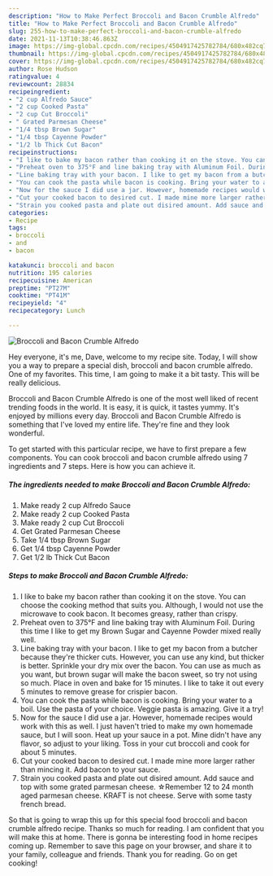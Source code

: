 ```yaml
---
description: "How to Make Perfect Broccoli and Bacon Crumble Alfredo"
title: "How to Make Perfect Broccoli and Bacon Crumble Alfredo"
slug: 255-how-to-make-perfect-broccoli-and-bacon-crumble-alfredo
date: 2021-11-13T10:38:46.863Z
image: https://img-global.cpcdn.com/recipes/4504917425782784/680x482cq70/broccoli-and-bacon-crumble-alfredo-recipe-main-photo.jpg
thumbnail: https://img-global.cpcdn.com/recipes/4504917425782784/680x482cq70/broccoli-and-bacon-crumble-alfredo-recipe-main-photo.jpg
cover: https://img-global.cpcdn.com/recipes/4504917425782784/680x482cq70/broccoli-and-bacon-crumble-alfredo-recipe-main-photo.jpg
author: Rose Hudson
ratingvalue: 4
reviewcount: 28834
recipeingredient:
- "2 cup Alfredo Sauce"
- "2 cup Cooked Pasta"
- "2 cup Cut Broccoli"
- " Grated Parmesan Cheese"
- "1/4 tbsp Brown Sugar"
- "1/4 tbsp Cayenne Powder"
- "1/2 lb Thick Cut Bacon"
recipeinstructions:
- "I like to bake my bacon rather than cooking it on the stove. You can choose the cooking method that suits you. Although, I would not use the microwave to cook bacon. It becomes greasy, rather than crispy."
- "Preheat oven to 375°F and line baking tray with Aluminum Foil. During this time I like to get my Brown Sugar and Cayenne Powder mixed really well."
- "Line baking tray with your bacon. I like to get my bacon from a butcher because they&#39;re thicker cuts. However, you can use any kind, but thicker is better. Sprinkle your dry mix over the bacon. You can use as much as you want, but brown sugar will make the bacon sweet, so try not using so much. Place in oven and bake for 15 minutes. I like to take it out every 5 minutes to remove grease for crispier bacon."
- "You can cook the pasta while bacon is cooking. Bring your water to a boil. Use the pasta of your choice. Veggie pasta is amazing. Give it a try!"
- "Now for the sauce I did use a jar. However, homemade recipes would work with this as well. I just haven&#39;t tried to make my own homemade sauce, but I will soon. Heat up your sauce in a pot. Mine didn&#39;t have any flavor, so adjust to your liking. Toss in your cut broccoli and cook for about 5 minutes."
- "Cut your cooked bacon to desired cut. I made mine more larger rather than mincing it. Add bacon to your sauce."
- "Strain you cooked pasta and plate out disired amount. Add sauce and top with some grated parmesan cheese. ☆Remember 12 to 24 month aged parmesan cheese. KRAFT is not cheese. Serve with some tasty french bread."
categories:
- Recipe
tags:
- broccoli
- and
- bacon

katakunci: broccoli and bacon 
nutrition: 195 calories
recipecuisine: American
preptime: "PT27M"
cooktime: "PT41M"
recipeyield: "4"
recipecategory: Lunch

---
```



![Broccoli and Bacon Crumble Alfredo](https://img-global.cpcdn.com/recipes/4504917425782784/680x482cq70/broccoli-and-bacon-crumble-alfredo-recipe-main-photo.jpg)

Hey everyone, it's me, Dave, welcome to my recipe site. Today, I will show you a way to prepare a special dish, broccoli and bacon crumble alfredo. One of my favorites. This time, I am going to make it a bit tasty. This will be really delicious.

Broccoli and Bacon Crumble Alfredo is one of the most well liked of recent trending foods in the world. It is easy, it is quick, it tastes yummy. It's enjoyed by millions every day. Broccoli and Bacon Crumble Alfredo is something that I've loved my entire life. They're fine and they look wonderful.




To get started with this particular recipe, we have to first prepare a few components. You can cook broccoli and bacon crumble alfredo using 7 ingredients and 7 steps. Here is how you can achieve it.

<!--inarticleads1-->

##### The ingredients needed to make Broccoli and Bacon Crumble Alfredo:

1. Make ready 2 cup Alfredo Sauce
1. Make ready 2 cup Cooked Pasta
1. Make ready 2 cup Cut Broccoli
1. Get  Grated Parmesan Cheese
1. Take 1/4 tbsp Brown Sugar
1. Get 1/4 tbsp Cayenne Powder
1. Get 1/2 lb Thick Cut Bacon




<!--inarticleads2-->

##### Steps to make Broccoli and Bacon Crumble Alfredo:

1. I like to bake my bacon rather than cooking it on the stove. You can choose the cooking method that suits you. Although, I would not use the microwave to cook bacon. It becomes greasy, rather than crispy.
1. Preheat oven to 375°F and line baking tray with Aluminum Foil. During this time I like to get my Brown Sugar and Cayenne Powder mixed really well.
1. Line baking tray with your bacon. I like to get my bacon from a butcher because they&#39;re thicker cuts. However, you can use any kind, but thicker is better. Sprinkle your dry mix over the bacon. You can use as much as you want, but brown sugar will make the bacon sweet, so try not using so much. Place in oven and bake for 15 minutes. I like to take it out every 5 minutes to remove grease for crispier bacon.
1. You can cook the pasta while bacon is cooking. Bring your water to a boil. Use the pasta of your choice. Veggie pasta is amazing. Give it a try!
1. Now for the sauce I did use a jar. However, homemade recipes would work with this as well. I just haven&#39;t tried to make my own homemade sauce, but I will soon. Heat up your sauce in a pot. Mine didn&#39;t have any flavor, so adjust to your liking. Toss in your cut broccoli and cook for about 5 minutes.
1. Cut your cooked bacon to desired cut. I made mine more larger rather than mincing it. Add bacon to your sauce.
1. Strain you cooked pasta and plate out disired amount. Add sauce and top with some grated parmesan cheese. ☆Remember 12 to 24 month aged parmesan cheese. KRAFT is not cheese. Serve with some tasty french bread.




So that is going to wrap this up for this special food broccoli and bacon crumble alfredo recipe. Thanks so much for reading. I am confident that you will make this at home. There is gonna be interesting food in home recipes coming up. Remember to save this page on your browser, and share it to your family, colleague and friends. Thank you for reading. Go on get cooking!
